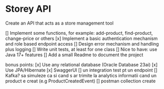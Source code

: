 # Storey API

Create an API that acts as a store management tool

[] Implement some functions, for example: add-product, find-product, change-price or others
[x] Implement a basic authentication mechanism and role based endpoint access
[] Design error mechanism and handling plus logging
[] Write unit tests, at least for one class
[] Nice to have: use Java 17+ features
[] Add a small Readme to document the project

bonus points:
[x] Use any relational database (Oracle Database 23ai)
[x] Use JPA/Hibernate
[x] SwaggerUI
[] un integration test pt un endpoint
[] Kafka? sa simuleze ca si cand s ar trimite la analytics informatii cand un product e creat (e.g ProductCreatedEvent)
[] postman collection create
